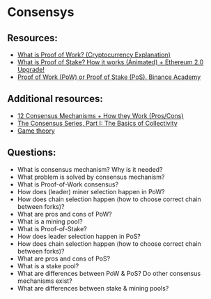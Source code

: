 # Consensys

## Resources:

* [What is Proof of Work? (Cryptocurrency Explanation)](https://www.youtube.com/watch?v=XLcWy1uV8YM)
* [What is Proof of Stake? How it works (Animated) + Ethereum 2.0 Upgrade!](https://www.youtube.com/watch?v=x83EVUZ_EWo)
* [Proof of Work (PoW) or Proof of Stake (PoS). Binance Academy](https://academy.binance.com/en/articles/proof-of-work-vs-proof-of-stake)

## Additional resources:
* [12 Consensus Mechanisms + How they Work (Pros/Cons)](https://www.youtube.com/watch?v=3QCykHU89To)
* [The Consensus Series, Part I: The Basics of Collectivity](https://blog.coinfund.io/the-consensus-series-part-i-the-basics-of-collectivity-a11d76ff4d5d)
* [Game theory](https://academy.binance.com/en/articles/game-theory-and-cryptocurrencies)

## Questions:

* What is consensus mechanism? Why is it needed?
* What problem is solved by consensus mechanism?
* What is Proof-of-Work consensus?
* How does (leader) miner selection happen in PoW?
* How does chain selection happen (how to choose correct chain between forks)?
* What are pros and cons of PoW?
* What is a mining pool?
* What is Proof-of-Stake?
* How does leader selection happen in PoS?
* How does chain selection happen (how to choose correct chain between forks)?
* What are pros and cons of PoS?
* What is a stake pool?
* What are differences between PoW & PoS? Do other consensus mechanisms exist?
* What are differences between stake & mining pools?
